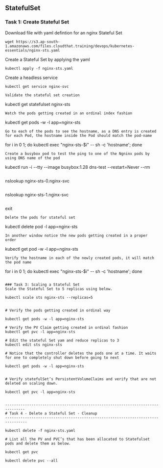 ## StatefulSet

### Task 1: Create Stateful Set
Download file with yaml defintion for an nginx Stateful Set 
```
wget https://s3.ap-south-1.amazonaws.com/files.cloudthat.training/devops/kubernetes-essentials/nginx-sts.yaml
```
Create a Stateful Set by applying the yaml
```
kubectl apply -f nginx-sts.yaml
```
Create a headless service
```
kubectl get service nginx-svc
```
```
Validate the stateful set creation
```
kubectl get statefulset nginx-sts
```
Watch the pods getting created in an ordinal index fashion
```
kubectl get pods -w -l app=nginx-sts
```
Go to each of the pods to see the hostname, as a DNS entry is created for each Pod, the hostname inside the Pod should match the pod-name
```
for i in 0 1; do kubectl exec "nginx-sts-$i" -- sh -c 'hostname'; done
```
Create a busybox pod to test the ping to one of the Ngninx pods by using DNS name of the pod
```
kubectl run -i --tty --image busybox:1.28 dns-test --restart=Never --rm
```
```
nslookup nginx-sts-0.nginx-svc
```
```
nslookup nginx-sts-1.nginx-svc
```
```
exit
```
Delete the pods for stateful set 
```
kubectl delete pod -l app=nginx-sts
```
In another window notice the new pods getting created in a proper order
```
kubectl get pod -w -l app=nginx-sts
```
Verify the hostname in each of the newly created pods, it will match the pod name
```
for i in 0 1; do kubectl exec "nginx-sts-$i" -- sh -c 'hostname'; done
```

### Task 3: Scaling a Stateful Set
Scale the Stateful Set to 5 replicas using below.

kubectl scale sts nginx-sts --replicas=5


# Verify the pods getting created in ordinal way

kubectl get pods -w -l app=nginx-sts

# Verify the PV Claim getting created in ordinal fashion
kubectl get pvc -l app=nginx-sts

# Edit the stateful Set yam and reduce replicas to 3 
kubectl edit sts nginx-sts

# Notice that the controller deletes the pods one at a time. It waits for one to completely shut down before going to next

kubectl get pods -w -l app=nginx-sts


# Verify statefulSet’s PersistentVolumeClaims and verify that are not deleted on scaling down. 

kubectl get pvc -l app=nginx-sts


-------------------------------------------------------------------------------
# Task 4 - Delete a Stateful Set - Cleanup
--------------------------------------------------------------------------------

kubectl delete -f nginx-sts.yaml

# List all the PV and PVC’s that has been allocated to Statefulset pods and delete them as below.

kubectl get pvc

kubectl delete pvc --all

